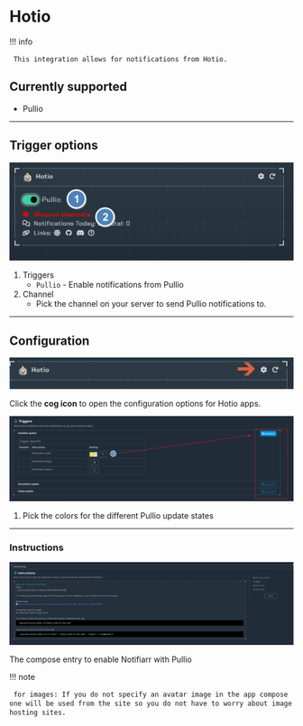 # Hotio

!!! info

     This integration allows for notifications from Hotio.

## Currently supported

- Pullio

---

## Trigger options

![trigger-channels.png](../../assets/screenshots/integrations/hotio/trigger-channels.png)

1. Triggers
    - `Pullio` - Enable notifications from Pullio
1. Channel
    - Pick the channel on your server to send Pullio notifications to.

---

## Configuration

![open-configuration.png](../../assets/screenshots/integrations/hotio/open-configuration.png)

Click the **cog icon** to open the configuration options for Hotio apps.

![configuration.png](../../assets/screenshots/integrations/hotio/configuration.png)

1. Pick the colors for the different Pullio update states

---

### Instructions

![instructions.png](../../assets/screenshots/integrations/hotio/instructions.png)

The compose entry to enable Notifiarr with Pullio

!!! note

     for images: If you do not specify an avatar image in the app compose one will be used from the site so you do not have to worry about image hosting sites.
